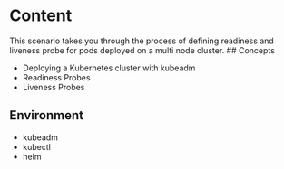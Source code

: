 # Content

This scenario takes you through the process of defining readiness and liveness probe for pods deployed on a multi node cluster.
## Concepts

- Deploying a Kubernetes cluster with kubeadm
- Readiness Probes
- Liveness Probes

## Environment

- kubeadm
- kubectl
- helm
